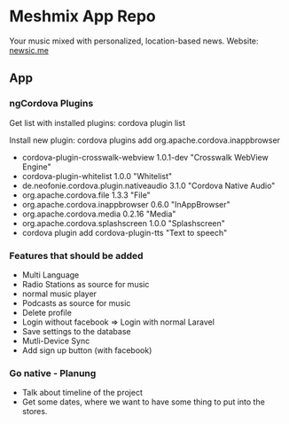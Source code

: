 # Meshmix App Repo
Your music mixed with personalized, location-based news.
Website: [newsic.me](http://www.newsic.me)

## App
### ngCordova Plugins
Get list with installed plugins: cordova plugin list

Install new plugin: cordova plugins add org.apache.cordova.inappbrowser

* cordova-plugin-crosswalk-webview 1.0.1-dev "Crosswalk WebView Engine"
* cordova-plugin-whitelist 1.0.0 "Whitelist"
* de.neofonie.cordova.plugin.nativeaudio 3.1.0 "Cordova Native Audio"
* org.apache.cordova.file 1.3.3 "File"
* org.apache.cordova.inappbrowser 0.6.0 "InAppBrowser"
* org.apache.cordova.media 0.2.16 "Media"
* org.apache.cordova.splashscreen 1.0.0 "Splashscreen"
* cordova plugin add cordova-plugin-tts "Text to speech"

### Features that should be added
* Multi Language
* Radio Stations as source for music
* normal music player
* Podcasts as source for music
* Delete profile
* Login without facebook => Login with normal Laravel
* Save settings to the database
* Mutli-Device Sync
* Add sign up button (with facebook)


### Go native - Planung
* Talk about timeline of the project
* Get some dates, where we want to have some thing to put into the stores.